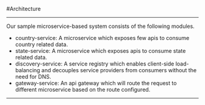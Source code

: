 #Architecture
***

Our sample microservice-based system consists of the following modules.
* country-service: A microservice which exposes few apis to consume country related data.
* state-service: A microservice which exposes apis to consume state related data.
* discovery-service: A service registry which enables client-side load-balancing and decouples service providers from
  consumers without the need for DNS.
* gateway-service: An api gateway which will route the request to different microservice based on the route configured.
***
